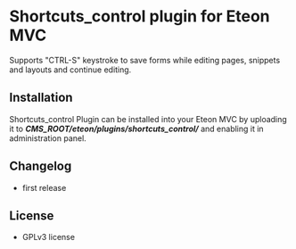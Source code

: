 Shortcuts_control plugin for Eteon MVC
=============================

Supports "CTRL-S" keystroke to save forms while editing pages, snippets and layouts and continue editing.


Installation
------------

Shortcuts_control Plugin can be installed into your Eteon MVC by uploading it to ***CMS_ROOT/eteon/plugins/shortcuts_control/*** and enabling it in administration panel.

Changelog
---------

- first release

License
-------

* GPLv3 license
